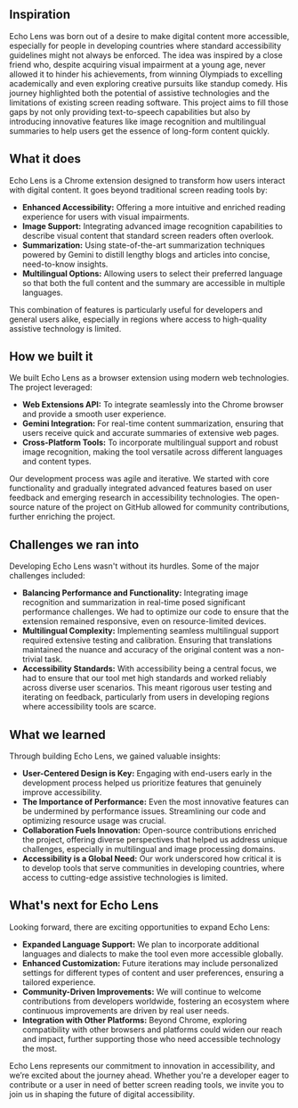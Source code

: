 ## Inspiration

Echo Lens was born out of a desire to make digital content more accessible, especially for people in developing countries where standard accessibility guidelines might not always be enforced. The idea was inspired by a close friend who, despite acquiring visual impairment at a young age, never allowed it to hinder his achievements, from winning Olympiads to excelling academically and even exploring creative pursuits like standup comedy. His journey highlighted both the potential of assistive technologies and the limitations of existing screen reading software. This project aims to fill those gaps by not only providing text-to-speech capabilities but also by introducing innovative features like image recognition and multilingual summaries to help users get the essence of long-form content quickly.


## What it does

Echo Lens is a Chrome extension designed to transform how users interact with digital content. It goes beyond traditional screen reading tools by:
- **Enhanced Accessibility:** Offering a more intuitive and enriched reading experience for users with visual impairments.
- **Image Support:** Integrating advanced image recognition capabilities to describe visual content that standard screen readers often overlook.
- **Summarization:** Using state-of-the-art summarization techniques powered by Gemini to distill lengthy blogs and articles into concise, need-to-know insights.
- **Multilingual Options:** Allowing users to select their preferred language so that both the full content and the summary are accessible in multiple languages.

This combination of features is particularly useful for developers and general users alike, especially in regions where access to high-quality assistive technology is limited.


## How we built it

We built Echo Lens as a browser extension using modern web technologies. The project leveraged:
- **Web Extensions API:** To integrate seamlessly into the Chrome browser and provide a smooth user experience.
- **Gemini Integration:** For real-time content summarization, ensuring that users receive quick and accurate summaries of extensive web pages.
- **Cross-Platform Tools:** To incorporate multilingual support and robust image recognition, making the tool versatile across different languages and content types.

Our development process was agile and iterative. We started with core functionality and gradually integrated advanced features based on user feedback and emerging research in accessibility technologies. The open-source nature of the project on GitHub allowed for community contributions, further enriching the project.


## Challenges we ran into

Developing Echo Lens wasn't without its hurdles. Some of the major challenges included:
- **Balancing Performance and Functionality:** Integrating image recognition and summarization in real-time posed significant performance challenges. We had to optimize our code to ensure that the extension remained responsive, even on resource-limited devices.
- **Multilingual Complexity:** Implementing seamless multilingual support required extensive testing and calibration. Ensuring that translations maintained the nuance and accuracy of the original content was a non-trivial task.
- **Accessibility Standards:** With accessibility being a central focus, we had to ensure that our tool met high standards and worked reliably across diverse user scenarios. This meant rigorous user testing and iterating on feedback, particularly from users in developing regions where accessibility tools are scarce.


## What we learned

Through building Echo Lens, we gained valuable insights:
- **User-Centered Design is Key:** Engaging with end-users early in the development process helped us prioritize features that genuinely improve accessibility.
- **The Importance of Performance:** Even the most innovative features can be undermined by performance issues. Streamlining our code and optimizing resource usage was crucial.
- **Collaboration Fuels Innovation:** Open-source contributions enriched the project, offering diverse perspectives that helped us address unique challenges, especially in multilingual and image processing domains.
- **Accessibility is a Global Need:** Our work underscored how critical it is to develop tools that serve communities in developing countries, where access to cutting-edge assistive technologies is limited.


## What's next for Echo Lens

Looking forward, there are exciting opportunities to expand Echo Lens:
- **Expanded Language Support:** We plan to incorporate additional languages and dialects to make the tool even more accessible globally.
- **Enhanced Customization:** Future iterations may include personalized settings for different types of content and user preferences, ensuring a tailored experience.
- **Community-Driven Improvements:** We will continue to welcome contributions from developers worldwide, fostering an ecosystem where continuous improvements are driven by real user needs.
- **Integration with Other Platforms:** Beyond Chrome, exploring compatibility with other browsers and platforms could widen our reach and impact, further supporting those who need accessible technology the most.

Echo Lens represents our commitment to innovation in accessibility, and we’re excited about the journey ahead. Whether you're a developer eager to contribute or a user in need of better screen reading tools, we invite you to join us in shaping the future of digital accessibility.
